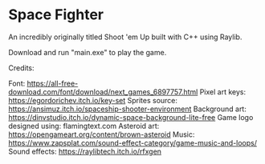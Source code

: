 # Space Fighter
An incredibly originally titled Shoot 'em Up built with C++ using Raylib.

Download and run "main.exe" to play the game.


Credits:

Font: https://all-free-download.com/font/download/next_games_6897757.html
Pixel art keys: https://egordorichev.itch.io/key-set
Sprites source: https://ansimuz.itch.io/spaceship-shooter-environment
Background art: https://dinvstudio.itch.io/dynamic-space-background-lite-free
Game logo designed using: flamingtext.com
Asteroid art: https://opengameart.org/content/brown-asteroid
Music: https://www.zapsplat.com/sound-effect-category/game-music-and-loops/
Sound effects: https://raylibtech.itch.io/rfxgen
